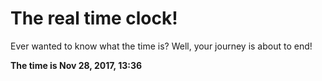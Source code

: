 # The real time clock!

Ever wanted to know what the time is? Well, your journey is about to end!

**The time is Nov 28, 2017, 13:36**